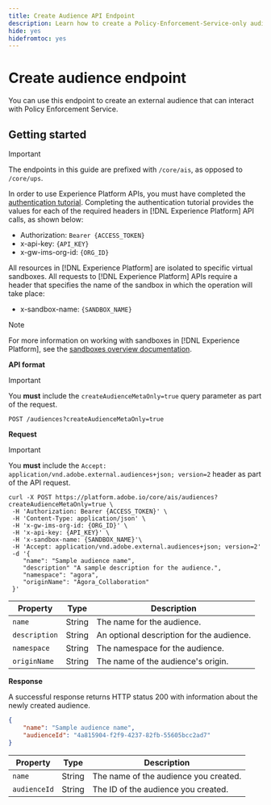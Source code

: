 ```yaml
---
title: Create Audience API Endpoint
description: Learn how to create a Policy-Enforcement-Service-only audience.
hide: yes
hidefromtoc: yes
---
```


# Create audience endpoint

You can use this endpoint to create an external audience that can interact with Policy Enforcement Service.

## Getting started

>[!IMPORTANT]
>
>The endpoints in this guide are prefixed with `/core/ais`, as opposed to `/core/ups`.

In order to use Experience Platform APIs, you must have completed the [authentication tutorial](https://www.adobe.com/go/platform-api-authentication-en). Completing the authentication tutorial provides the values for each of the required headers in [!DNL Experience Platform] API calls, as shown below:

- Authorization: `Bearer {ACCESS_TOKEN}`
- x-api-key: `{API_KEY}`
- x-gw-ims-org-id: `{ORG_ID}`

All resources in [!DNL Experience Platform] are isolated to specific virtual sandboxes. All requests to [!DNL Experience Platform] APIs require a header that specifies the name of the sandbox in which the operation will take place:

- x-sandbox-name: `{SANDBOX_NAME}`
  
>[!NOTE]
>
>For more information on working with sandboxes in [!DNL Experience Platform], see the [sandboxes overview documentation](../../sandboxes/home.md).

**API format**

>[!IMPORTANT]
>
>You **must** include the `createAudienceMetaOnly=true` query parameter as part of the request.

```http
POST /audiences?createAudienceMetaOnly=true
```

**Request**

>[!IMPORTANT]
>
>You **must** include the `Accept: application/vnd.adobe.external.audiences+json; version=2` header as part of the API request.

```shell
curl -X POST https://platform.adobe.io/core/ais/audiences?createAudienceMetaOnly=true \
 -H 'Authorization: Bearer {ACCESS_TOKEN}' \
 -H 'Content-Type: application/json' \
 -H 'x-gw-ims-org-id: {ORG_ID}' \
 -H 'x-api-key: {API_KEY}' \
 -H 'x-sandbox-name: {SANDBOX_NAME}'\
 -H 'Accept: application/vnd.adobe.external.audiences+json; version=2'
 -d '{
    "name": "Sample audience name",
    "description" "A sample description for the audience.",
    "namespace": "agora",
    "originName": "Agora_Collaboration"
 }'
```

| Property | Type | Description |
| -------- | ---- | ----------- |
| `name` | String | The name for the audience. |
| `description` | String | An optional description for the audience. |
| `namespace` | String | The namespace for the audience. |
| `originName` | String | The name of the audience's origin. |

**Response**

A successful response returns HTTP status 200 with information about the newly created audience.

```json
{
    "name": "Sample audience name",
    "audienceId": "4a815904-f2f9-4237-82fb-55605bcc2ad7"
}
```

| Property | Type | Description |
| -------- | ---- | ----------- |
| `name` | String | The name of the audience you created. |
| `audienceId` | String | The ID of the audience you created. |
